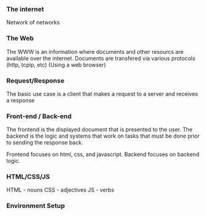 
### The internet
Network of networks

### The Web
The WWW is an information where documents and other resourcs are available over the internet. Documents are transfered via various protocols (http, tcpip, etc)
(Using a web browser)

### Request/Response

The basic use case is a client that makes a request to a server and receives a response

### Front-end / Back-end

The frontend is the displayed document that is presented to the user. The backend is the logic and systems that work on tasks that must be done prior to sending the response back.

Frontend focuses on html, css, and javascript. Backend focuses on backend logic.

### HTML/CSS/JS 

HTML - nouns
CSS - adjectives
JS - verbs

### Environment Setup


